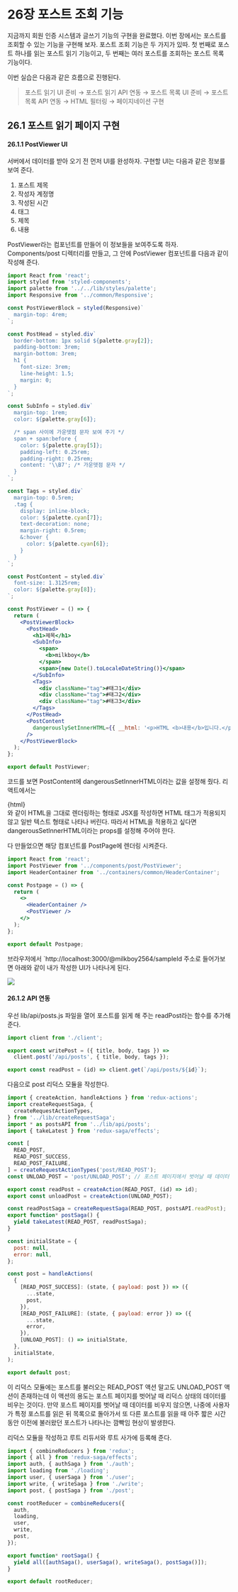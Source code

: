 # 26장 포스트 조회 기능

지금까지 회원 인증 시스템과 글쓰기 기능의 구현을 완료했다. 이번 장에서는 포스트를 조회할 수 있는 기능을 구현해 보자. 포스트 조회 기능은 두 가지가 있따. 첫 번째로 포스트 하나를 읽는 포스트 읽기 기능이고, 두 번째는 여러 포스트를 조회하는 포스트 목록 기능이다.

이번 실습은 다음과 같은 흐름으로 진행된다.

>포스트 읽기 UI 준비  → 포스트 읽기 API 연동 → 포스트 목록 UI 준비 → 포스트 목록 API 연동 → HTML 필터링 → 페이지네이션 구현

## 26.1 포스트 읽기 페이지 구현

#### 26.1.1 PostViewer UI

서버에서 데이터를 받아 오기 전 먼저 UI를 완성하자. 구현할 UI는 다음과 같은 정보를 보여 준다.

1. 포스트 제목 
2. 작성자 계정명
3. 작성된 시간
4. 태그
5. 제목
6. 내용

PostViewer라는 컴포넌트를 만들어 이 정보들을 보여주도록 하자. Components/post  디렉터리를 만들고, 그 안에 PostViewer 컴포넌트를 다음과 같이 작성해 준다.

```jsx
import React from 'react';
import styled from 'styled-components';
import palette from '../../lib/styles/palette';
import Responsive from '../common/Responsive';

const PostViewerBlock = styled(Responsive)`
  margin-top: 4rem;
`;

const PostHead = styled.div`
  border-bottom: 1px solid ${palette.gray[2]};
  padding-bottom: 3rem;
  margin-bottom: 3rem;
  h1 {
    font-size: 3rem;
    line-height: 1.5;
    margin: 0;
  }
`;

const SubInfo = styled.div`
  margin-top: 1rem;
  color: ${palette.gray[6]};

  /* span 사이에 가운뎃점 문자 보여 주기 */
  span + span:before {
    color: ${palette.gray[5]};
    padding-left: 0.25rem;
    padding-right: 0.25rem;
    content: '\\B7'; /* 가운뎃점 문자 */
  }
`;

const Tags = styled.div`
  margin-top: 0.5rem;
  .tag {
    display: inline-block;
    color: ${palette.cyan[7]};
    text-decoration: none;
    margin-right: 0.5rem;
    &:hover {
      color: ${palette.cyan[6]};
    }
  }
`;

const PostContent = styled.div`
  font-size: 1.3125rem;
  color: ${palette.gray[8]};
`;

const PostViewer = () => {
  return (
    <PostViewerBlock>
      <PostHead>
        <h1>제목</h1>
        <SubInfo>
          <span>
            <b>milkboy</b>
          </span>
          <span>{new Date().toLocaleDateString()}</span>
        </SubInfo>
        <Tags>
          <div className="tag">#태그1</div>
          <div className="tag">#태그2</div>
          <div className="tag">#태그3</div>
        </Tags>
      </PostHead>
      <PostContent
        dangerouslySetInnerHTML={{ __html: '<p>HTML <b>내용</b>입니다.</p>' }}
      />
    </PostViewerBlock>
  );
};

export default PostViewer;
```

코드를 보면 PostContent에 dangerousSetInnerHTML이라는 값을 설정해 줬다. 리액트에서는 <div>{html}</div>와 같이 HTML을 그대로 렌더링하는 형태로 JSX를 작성하면 HTML 태그가 적용되지 않고 일반 텍스트 형태로 나타나 버린다. 따라서 HTML을 적용하고 싶다면 dangerousSetInnerHTML이라는 props를 설정해 주어야 한다.

다 만들었으면 해당 컴포넌트를 PostPage에 렌더링 시켜준다.

```jsx
import React from 'react';
import PostViewer from '../components/post/PostViewer';
import HeaderContainer from '../containers/common/HeaderContainer';

const Postpage = () => {
  return (
    <>
      <HeaderContainer />
      <PostViewer />
    </>
  );
};

export default Postpage;
```

브라우저에서 `http://localhost:3000/@milkboy2564/sampleId 주소로 들어가보면 아래와 같이 내가 작성한 UI가 나타나게 된다.

<img src="./images/26_01.png" />

#### 26.1.2 API 연동

우선 lib/api/posts.js 파일을 열어 포스트를 읽게 해 주는 readPost라는 함수를 추가해 준다.

```jsx
import client from './client';

export const writePost = ({ title, body, tags }) =>
  client.post('/api/posts', { title, body, tags });

export const readPost = (id) => client.get(`/api/posts/${id}`);
```

다음으로 post 리덕스 모듈을 작성한다.

```jsx
import { createAction, handleActions } from 'redux-actions';
import createRequestSaga, {
  createRequestActionTypes,
} from '../lib/createRequestSaga';
import * as postsAPI from '../lib/api/posts';
import { takeLatest } from 'redux-saga/effects';

const [
  READ_POST,
  READ_POST_SUCCESS,
  READ_POST_FAILURE,
] = createRequestActionTypes('post/READ_POST');
const UNLOAD_POST = 'post/UNLOAD_POST'; // 포스트 페이지에서 벗어날 때 데이터 비우기

export const readPost = createAction(READ_POST, (id) => id);
export const unloadPost = createAction(UNLOAD_POST);

const readPostSaga = createRequestSaga(READ_POST, postsAPI.readPost);
export function* postSaga() {
  yield takeLatest(READ_POST, readPostSaga);
}

const initialState = {
  post: null,
  error: null,
};

const post = handleActions(
  {
    [READ_POST_SUCCESS]: (state, { payload: post }) => ({
      ...state,
      post,
    }),
    [READ_POST_FAILURE]: (state, { payload: error }) => ({
      ...state,
      error,
    }),
    [UNLOAD_POST]: () => initialState,
  },
  initialState,
);

export default post;
```

이 리덕스 모듈에는 포스트를 불러오는 READ_POST 액션 말고도 UNLOAD_POST 액션이 존재하는데 이 액션의 용도는 포스트 페이지를 벗어날 때 리덕스 상태의 데이터를 비우는 것이다. 만약 포스트 페이지를 벗어날 때 데이터를 비우지 않으면, 나중에 사용자가 특정 포스트를 읽은 뒤 목록으로 돌아가서 또 다른 포스트를 읽을 때 아주 짧은 시간 동안 이전에 불러왔던 포스트가 나타나는 깜빡임 현상이 발생한다.

리덕스 모듈을 작성하고 루트 리듀서와 루트 사가에 등록해 준다.

```jsx
import { combineReducers } from 'redux';
import { all } from 'redux-saga/effects';
import auth, { authSaga } from './auth';
import loading from './loading';
import user, { userSaga } from './user';
import write, { writeSaga } from './write';
import post, { postSaga } from './post';

const rootReducer = combineReducers({
  auth,
  loading,
  user,
  write,
  post,
});

export function* rootSaga() {
  yield all([authSaga(), userSaga(), writeSaga(), postSaga()]);
}

export default rootReducer;
```

